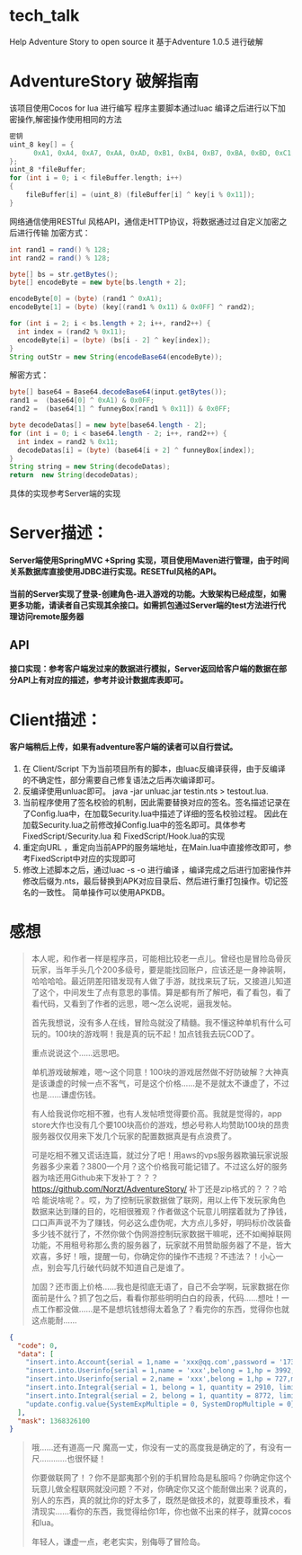 tech_talk
=======
Help Adventure Story to open source it
基于Adventure 1.0.5  进行破解

AdventureStory 破解指南
======

该项目使用Cocos for lua 进行编写
程序主要脚本通过luac 编译之后进行以下加密操作,解密操作使用相同的方法   
```c
密钥
uint_8 key[] = {
      0xA1, 0xA4, 0xA7, 0xAA, 0xAD, 0xB1, 0xB4, 0xB7, 0xBA, 0xBD, 0xC1, 0xC4, 0xC7, 0xCA, 0xCD, 0xD1, 0xD4
};
uint_8 *fileBuffer;
for (int i = 0; i < fileBuffer.length; i++) 
{
    fileBuffer[i] = (uint_8) (fileBuffer[i] ^ key[i % 0x11]);
}
```
网络通信使用RESTful 风格API，通信走HTTP协议，将数据通过过自定义加密之后进行传输
加密方式：
```java
int rand1 = rand() % 128;
int rand2 = rand() % 128;

byte[] bs = str.getBytes();
byte[] encodeByte = new byte[bs.length + 2];

encodeByte[0] = (byte) (rand1 ^ 0xA1);
encodeByte[1] = (byte) (key[(rand1 % 0x11) & 0x0FF] ^ rand2);

for (int i = 2; i < bs.length + 2; i++, rand2++) {
  int index = (rand2 % 0x11);
  encodeByte[i] = (byte) (bs[i - 2] ^ key[index]);
}
String outStr = new String(encodeBase64(encodeByte));
```
解密方式：
```java
byte[] base64 = Base64.decodeBase64(input.getBytes());
rand1 =  (base64[0] ^ 0xA1) & 0x0FF;
rand2 =  (base64[1] ^ funneyBox[rand1 % 0x11]) & 0x0FF;

byte decodeDatas[] = new byte[base64.length - 2];
for (int i = 0; i < base64.length - 2; i++, rand2++) {
  int index = rand2 % 0x11;
  decodeDatas[i] = (byte) (base64[i + 2] ^ funneyBox[index]);
}
String string = new String(decodeDatas);
return  new String(decodeDatas);
```
具体的实现参考Server端的实现


Server描述：
======
#### Server端使用SpringMVC +Spring 实现，项目使用Maven进行管理，由于时间关系数据库直接使用JDBC进行实现。RESETful风格的API。
#### 当前的Server实现了登录-创建角色-进入游戏的功能。大致架构已经成型，如需更多功能，请读者自己实现其余接口。如需抓包通过Server端的test方法进行代理访问remote服务器

## API
#### 接口实现：参考客户端发过来的数据进行模拟，Server返回给客户端的数据在部分API上有对应的描述，参考并设计数据库表即可。

Client描述：
======
#### 客户端稍后上传，如果有adventure客户端的读者可以自行尝试。
1. 在 Client/Script 下为当前项目所有的脚本，由luac反编译获得，由于反编译的不确定性，部分需要自己修复语法之后再次编译即可。
2. 反编译使用unluac即可。 java -jar unluac.jar testin.nts > testout.lua.
3. 当前程序使用了签名校验的机制，因此需要替换对应的签名。签名描述记录在了Config.lua中，在加载Security.lua中描述了详细的签名校验过程。
因此在加载Security.lua之前修改掉Config.lua中的签名即可。具体参考FixedScript/Security.lua 和 FixedScript/Hook.lua的实现
4. 重定向URL ，重定向当前APP的服务端地址，在Main.lua中直接修改即可，参考FixedScript中对应的实现即可
5. 修改上述脚本之后，通过luac -s -o 进行编译 ，编译完成之后进行加密操作并修改后缀为.nts，最后替换到APK对应目录后、然后进行重打包操作。切记签名的一致性。
简单操作可以使用APKDB。




感想
=====

>本人呢，和作者一样是程序员，可能相比较老一点儿。曾经也是冒险岛骨灰玩家，当年手头几个200多级号，要是能找回账户，应该还是一身神装啊，哈哈哈哈。最近阴差阳错发现有人做了手游，就找来玩了玩，又接道儿知道了这个，中间发生了点有意思的事情。算是都有所了解吧，看了看包，看了看代码，又看到了作者的远思，嗯～怎么说呢，逼我发帖。
>
>首先我想说，没有多人在线，冒险岛就没了精髓。我不懂这种单机有什么可玩的。100块的游戏啊！我是真的玩不起！加点钱我去玩COD了。
>
>重点说说这个……远思吧。
>
>单机游戏破解难，嗯～这个同意！100块的游戏居然做不好防破解？大神真是该谦虚的时候一点不客气，可是这个价格……是不是就太不谦虚了，不过也是……谦虚伤钱。
>
>有人给我说你吃相不雅，也有人发帖喷觉得要价高。我就是觉得的，app store大作也没有几个要100块高价的游戏，想必号称人均赞助100块的昂贵服务器仅仅用来下发几个玩家的配置数据真是有点浪费了。
>
>可是吃相不雅又谎话连篇，就过分了吧！用aws的vps服务器欺骗玩家说服务器多少来着？3800一个月？这个价格我可能记错了。不过这么好的服务器为啥还用Github来下发补丁？？？https://github.com/Norzt/AdventureStory/ 补丁还是zip格式的？？？哈哈 能说啥呢？。哎，为了控制玩家数据做了联网，用以上传下发玩家角色数据来达到赚的目的，吃相很雅观？作者做这个玩意儿明摆着就为了挣钱，口口声声说不为了赚钱，何必这么虚伪呢，大方点儿多好，明码标价改装备多少钱不就行了，不然你做个伪网游控制玩家数据干嘛呢，还不如阉掉联网功能，不用租号称那么贵的服务器了，玩家就不用赞助服务器了不是，皆大欢喜，多好！哦，提醒一句，你确定你的操作不违规？不违法？！小心一点，别会写几行破代码就不知道自己是谁了。
>
>加固？还市面上价格……我也是彻底无语了，自己不会学啊，玩家数据在你面前是什么？抓了包之后，看看你那些明明白白的段表，代码……想吐！一点工作都没做……是不是想坑钱想得太着急了？看完你的东西，觉得你也就这点能耐……
>
```json
{
  "code": 0,
  "data": [
    "insert.into.Account{serial = 1,name = 'xxx@qq.com',password = '17330F18BDC8483700B1A55E10248899BF1DF243',invitation = '',sex = 1,gm = false,ip = '183.x.x.x',version = 100003,ctime = 1520178329,sign_time = 1526256000,last_time = 1526289910,ban = false,ban_time = 0,check_code = '',}",
    "insert.into.Userinfo{serial = 1,name = 'xxx',belong = 1,hp = 3992,mp = 420,exp = 0,body = 2000,hair = 35550,face = 20035,eardrop = 1032021,cap = 1004472,longcoat = 1053116,shoes = 1072189,glove = 1082685,cape = 1102801,weapon = 1702170,job = 100,map = 100000000,rmap = 100000100,ctime = 0,mtime = 1526039913,check_code = '',}",
    "insert.into.Userinfo{serial = 2,name = 'xxx',belong = 1,hp = 727,mp = 85,exp = 61793,body = 2000,hair = 35280,face = 20000,eardrop = 1032003,cap = 1003847,coat = 1040041,pants = 1060060,shoes = 1072007,glove = 1082001,weapon = 1432013,job = 530,map = 105070300,ctime = 0,mtime = 1522595861,check_code = '',}",
    "insert.into.Integral{serial = 1, belong = 1, quantity = 2910, limit = 0, provenance = 'system', check_code = '0044bd555a0551f169b88fd280c45a6866e4f8e0'}",
    "insert.into.Integral{serial = 2, belong = 1, quantity = 8772, limit = 1, provenance = 'system', check_code = '17b025264b0684c42dbbd27791ce99c5c3cc19e2'}",
    "update.config.value{SystemExpMultiple = 0, SystemDropMultiple = 0}"
  ],
  "mask": 1368326100
}
```

>哦……还有道高一尺 魔高一丈，你没有一丈的高度我是确定的了，有没有一尺…………也很怀疑！
>
>你要做联网了！？你不是鄙夷那个别的手机冒险岛是私服吗？你确定你这个玩意儿做全程联网就没问题？不对，你确定你又这个能耐做出来？说真的，别人的东西，真的就比你的好太多了，既然是做技术的，就要尊重技术，看清现实……看你的东西，我觉得给你1年，你也做不出来的样子，就算cocos和lua。
>
>年轻人，谦虚一点，老老实实，别侮辱了冒险岛。




